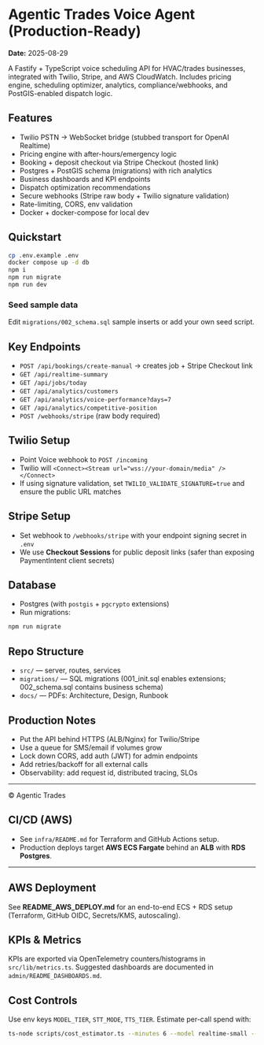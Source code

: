 # Agentic Trades Voice Agent (Production-Ready)

**Date:** 2025-08-29

A Fastify + TypeScript voice scheduling API for HVAC/trades businesses, integrated with Twilio, Stripe, and AWS CloudWatch. Includes pricing engine, scheduling optimizer, analytics, compliance/webhooks, and PostGIS-enabled dispatch logic.

## Features
- Twilio PSTN <Stream> -> WebSocket bridge (stubbed transport for OpenAI Realtime)
- Pricing engine with after-hours/emergency logic
- Booking + deposit checkout via Stripe Checkout (hosted link)
- Postgres + PostGIS schema (migrations) with rich analytics
- Business dashboards and KPI endpoints
- Dispatch optimization recommendations
- Secure webhooks (Stripe raw body + Twilio signature validation)
- Rate-limiting, CORS, env validation
- Docker + docker-compose for local dev

## Quickstart
```bash
cp .env.example .env
docker compose up -d db
npm i
npm run migrate
npm run dev
```

### Seed sample data
Edit `migrations/002_schema.sql` sample inserts or add your own seed script.

## Key Endpoints
- `POST /api/bookings/create-manual` → creates job + Stripe Checkout link
- `GET /api/realtime-summary`
- `GET /api/jobs/today`
- `GET /api/analytics/customers`
- `GET /api/analytics/voice-performance?days=7`
- `GET /api/analytics/competitive-position`
- `POST /webhooks/stripe` (raw body required)

## Twilio Setup
- Point Voice webhook to `POST /incoming`
- Twilio will `<Connect><Stream url="wss://your-domain/media" /></Connect>`
- If using signature validation, set `TWILIO_VALIDATE_SIGNATURE=true` and ensure the public URL matches

## Stripe Setup
- Set webhook to `/webhooks/stripe` with your endpoint signing secret in `.env`
- We use **Checkout Sessions** for public deposit links (safer than exposing PaymentIntent client secrets)

## Database
- Postgres (with `postgis` + `pgcrypto` extensions)
- Run migrations:
```bash
npm run migrate
```

## Repo Structure
- `src/` — server, routes, services
- `migrations/` — SQL migrations (001_init.sql enables extensions; 002_schema.sql contains business schema)
- `docs/` — PDFs: Architecture, Design, Runbook

## Production Notes
- Put the API behind HTTPS (ALB/Nginx) for Twilio/Stripe
- Use a queue for SMS/email if volumes grow
- Lock down CORS, add auth (JWT) for admin endpoints
- Add retries/backoff for all external calls
- Observability: add request id, distributed tracing, SLOs

---

© Agentic Trades

## CI/CD (AWS)
- See `infra/README.md` for Terraform and GitHub Actions setup.
- Production deploys target **AWS ECS Fargate** behind an **ALB** with **RDS Postgres**.


---

## AWS Deployment
See **README_AWS_DEPLOY.md** for an end-to-end ECS + RDS setup (Terraform, GitHub OIDC, Secrets/KMS, autoscaling).

## KPIs & Metrics
KPIs are exported via OpenTelemetry counters/histograms in `src/lib/metrics.ts`.
Suggested dashboards are documented in `admin/README_DASHBOARDS.md`.

## Cost Controls
Use env keys `MODEL_TIER`, `STT_MODE`, `TTS_TIER`. Estimate per-call spend with:
```bash
ts-node scripts/cost_estimator.ts --minutes 6 --model realtime-small --tts premium --stt streaming --retry 0.05
```
